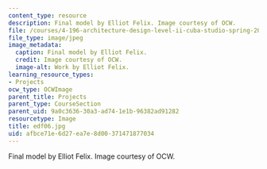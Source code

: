 ```yaml
---
content_type: resource
description: Final model by Elliot Felix. Image courtesy of OCW.
file: /courses/4-196-architecture-design-level-ii-cuba-studio-spring-2004/afbce71e6d27ea7e8d00371471877034_edf06.jpg
file_type: image/jpeg
image_metadata:
  caption: Final model by Elliot Felix.
  credit: Image courtesy of OCW.
  image-alt: Work by Elliot Felix.
learning_resource_types:
- Projects
ocw_type: OCWImage
parent_title: Projects
parent_type: CourseSection
parent_uid: 9a0c3636-30a3-ad74-1e1b-96382ad91282
resourcetype: Image
title: edf06.jpg
uid: afbce71e-6d27-ea7e-8d00-371471877034
---
```

Final model by Elliot Felix. Image courtesy of OCW.

